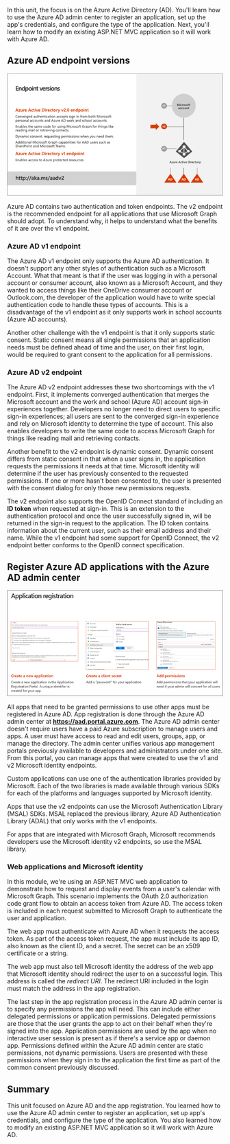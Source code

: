 In this unit, the focus is on the Azure Active Directory (AD). You'll learn how to use the Azure AD admin center to register an application, set up the app's credentials, and configure the type of the application. Next, you'll learn how to modify an existing ASP.NET MVC application so it will work with Azure AD.

## Azure AD endpoint versions

![Azure AD endpoint versions](../media/04-endpoint-versions.png)

Azure AD contains two authentication and token endpoints. The v2 endpoint is the recommended endpoint for all applications that use Microsoft Graph should adopt. To understand why, it helps to understand what the benefits of it are over the v1 endpoint.

### Azure AD v1 endpoint

The Azure AD v1 endpoint only supports the Azure AD authentication. It doesn't support any other styles of authentication such as a Microsoft Account. What that meant is that if the user was logging in with a personal account or consumer account, also known as a Microsoft Account, and they wanted to access things like their OneDrive consumer account or Outlook.com, the developer of the application would have to write special authentication code to handle these types of accounts. This is a disadvantage of the v1 endpoint as it only supports work in school accounts (Azure AD accounts).

Another other challenge with the v1 endpoint is that it only supports static consent. Static consent means all single permissions that an application needs must be defined ahead of time and the user, on their first login, would be required to grant consent to the application for all permissions.

### Azure AD v2 endpoint

The Azure AD v2 endpoint addresses these two shortcomings with the v1 endpoint. First, it implements converged authentication that merges the Microsoft account and the work and school (Azure AD) account sign-in experiences together. Developers no longer need to direct users to specific sign-in experiences; all users are sent to the converged sign-in experience and rely on Microsoft identity to determine the type of account. This also enables developers to write the same code to access Microsoft Graph for things like reading mail and retrieving contacts.

Another benefit to the v2 endpoint is dynamic consent. Dynamic consent differs from static consent in that when a user signs in, the application requests the permissions it needs at that time. Microsoft identity will determine if the user has previously consented to the requested permissions. If one or more hasn't been consented to, the user is presented with the consent dialog for only those new permissions requests.

The v2 endpoint also supports the OpenID Connect standard of including an **ID token** when requested at sign-in. This is an extension to the authentication protocol and once the user successfully signed in, will be returned in the sign-in request to the application. The ID token contains information about the current user, such as their email address and their name. While the v1 endpoint had some support for OpenID Connect, the v2 endpoint better conforms to the OpenID connect specification.

## Register Azure AD applications with the Azure AD admin center

![Azure AD app registration](../media/04-app-reg.png)

All apps that need to be granted permissions to use other apps must be registered in Azure AD. App registration is done through the Azure AD admin center at **https://aad.portal.azure.com**. The Azure AD admin center doesn't require users have a paid Azure subscription to manage users and apps. A user must have access to read and edit users, groups, app, or manage the directory. The admin center unifies various app management portals previously available to developers and administrators under one site. From this portal, you can manage apps that were created to use the v1 and v2 Microsoft identity endpoints.

Custom applications can use one of the authentication libraries provided by Microsoft. Each of the two libraries is made available through various SDKs for each of the platforms and languages supported by Microsoft identity.

Apps that use the v2 endpoints can use the Microsoft Authentication Library (MSAL) SDKs. MSAL replaced the previous library, Azure AD Authentication Library (ADAL) that only works with the v1 endpoints.

For apps that are integrated with Microsoft Graph, Microsoft recommends developers use the Microsoft identity v2 endpoints, so use the MSAL library.

### Web applications and Microsoft identity

In this module, we're using an ASP.NET MVC web application to demonstrate how to request and display events from a user's calendar with Microsoft Graph. This scenario implements the OAuth 2.0 authorization code grant flow to obtain an access token from Azure AD. The access token is included in each request submitted to Microsoft Graph to authenticate the user and application.

The web app must authenticate with Azure AD when it requests the access token. As part of the access token request, the app must include its app ID, also known as the client ID, and a secret. The secret can be an x509 certificate or a string.

The web app must also tell Microsoft identity the address of the web app that Microsoft identity should redirect the user to on a successful login. This address is called the *redirect URI*. The redirect URI included in the login must match the address in the app registration.

The last step in the app registration process in the Azure AD admin center is to specify any permissions the app will need. This can include either delegated permissions or application permissions. Delegated permissions are those that the user grants the app to act on their behalf when they're signed into the app. Application permissions are used by the app when no interactive user session is present as if there's a service app or daemon app. Permissions defined within the Azure AD admin center are static permissions, not dynamic permissions. Users are presented with these permissions when they sign in to the application the first time as part of the common consent previously discussed.

## Summary

This unit focused on Azure AD and the app registration. You learned how to use the Azure AD admin center to register an application, set up app's credentials, and configure the type of the application. You also learned how to modify an existing ASP.NET MVC application so it will work with Azure AD.
